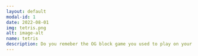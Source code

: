 ```yaml
---
layout: default
modal-id: 1
date: 2022-08-01
img: tetris.png
alt: image-alt
name: tetris
description: Do you remeber the OG block game you used to play on your retro console? Well, this is the same Tetris but on steroids!
---
```


